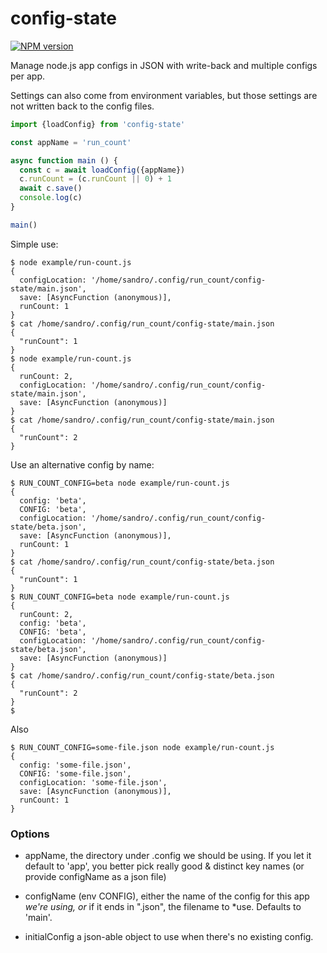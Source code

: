 # config-state
[![NPM version][npm-image]][npm-url]

Manage node.js app configs in JSON with write-back and multiple configs per app.

Settings can also come from environment variables, but those settings
are not written back to the config files.

```js
import {loadConfig} from 'config-state'

const appName = 'run_count'

async function main () {
  const c = await loadConfig({appName})
  c.runCount = (c.runCount || 0) + 1
  await c.save()
  console.log(c)
}

main()
```

Simple use:

```terminal
$ node example/run-count.js
{
  configLocation: '/home/sandro/.config/run_count/config-state/main.json',
  save: [AsyncFunction (anonymous)],
  runCount: 1
}
$ cat /home/sandro/.config/run_count/config-state/main.json
{
  "runCount": 1
}
$ node example/run-count.js
{
  runCount: 2,
  configLocation: '/home/sandro/.config/run_count/config-state/main.json',
  save: [AsyncFunction (anonymous)]
}
$ cat /home/sandro/.config/run_count/config-state/main.json
{
  "runCount": 2
}
```

Use an alternative config by name:

```terminal
$ RUN_COUNT_CONFIG=beta node example/run-count.js
{
  config: 'beta',
  CONFIG: 'beta',
  configLocation: '/home/sandro/.config/run_count/config-state/beta.json',
  save: [AsyncFunction (anonymous)],
  runCount: 1
}
$ cat /home/sandro/.config/run_count/config-state/beta.json
{
  "runCount": 1
}
$ RUN_COUNT_CONFIG=beta node example/run-count.js
{
  runCount: 2,
  config: 'beta',
  CONFIG: 'beta',
  configLocation: '/home/sandro/.config/run_count/config-state/beta.json',
  save: [AsyncFunction (anonymous)]
}
$ cat /home/sandro/.config/run_count/config-state/beta.json
{
  "runCount": 2
}
$ 
```

Also

```terminal
$ RUN_COUNT_CONFIG=some-file.json node example/run-count.js
{
  config: 'some-file.json',
  CONFIG: 'some-file.json',
  configLocation: 'some-file.json',
  save: [AsyncFunction (anonymous)],
  runCount: 1
}
```

### Options

* appName, the directory under .config we should be using.  If you let
  it default to 'app', you better pick really good & distinct key
  names (or provide configName as a json file)

* configName (env CONFIG), either the name of the config for this app
  *we're using, or* if it ends in ".json", the filename to
  *use. Defaults to 'main'.

* initialConfig a json-able object to use when there's no existing
  config.

[npm-image]: https://img.shields.io/npm/v/config-state.svg?style=flat-square
[npm-url]: https://npmjs.org/package/config-state
